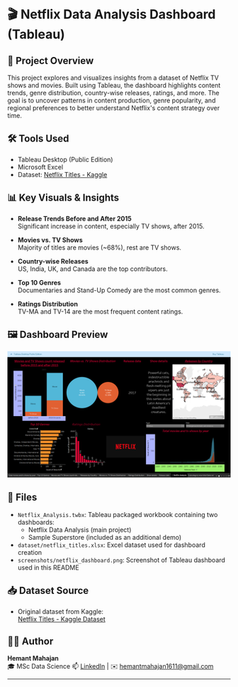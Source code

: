 # 🎬 Netflix Data Analysis Dashboard (Tableau)

## 📌 Project Overview
This project explores and visualizes insights from a dataset of Netflix TV shows and movies. Built using Tableau, the dashboard highlights content trends, genre distribution, country-wise releases, ratings, and more. The goal is to uncover patterns in content production, genre popularity, and regional preferences to better understand Netflix's content strategy over time.

## 🛠️ Tools Used
- Tableau Desktop (Public Edition)
- Microsoft Excel
- Dataset: [Netflix Titles - Kaggle]([https://www.kaggle.com/datasets/shivamb/netflix-shows](https://www.kaggle.com/datasets/shivamb/netflix-shows))


## 📊 Key Visuals & Insights

- **Release Trends Before and After 2015**  
  Significant increase in content, especially TV shows, after 2015.

- **Movies vs. TV Shows**  
  Majority of titles are movies (~68%), rest are TV shows.

- **Country-wise Releases**  
  US, India, UK, and Canada are the top contributors.

- **Top 10 Genres**  
  Documentaries and Stand-Up Comedy are the most common genres.

- **Ratings Distribution**  
  TV-MA and TV-14 are the most frequent content ratings.


## 🖼️ Dashboard Preview

![Netflix Dashboard Preview](Screenshot/Netflix_dashboard_tableau.png)

## 📂 Files

- `Netflix_Analysis.twbx`: Tableau packaged workbook containing two dashboards:
  - Netflix Data Analysis (main project)
  - Sample Superstore (included as an additional demo)
- `dataset/netflix_titles.xlsx`: Excel dataset used for dashboard creation
- `screenshots/netflix_dashboard.png`: Screenshot of Tableau dashboard used in this README

## 📥 Dataset Source

- Original dataset from Kaggle:  
  [Netflix Titles - Kaggle Dataset](https://www.kaggle.com/datasets/shivamb/netflix-shows)


## 👨‍💻 Author

**Hemant Mahajan**  
🎓 MSc Data Science 
📫 [LinkedIn](https//www.linkedin.com/in/hemant-mahajan-3648642a0) | ✉️ hemantmahajan1611@gmail.com

---

